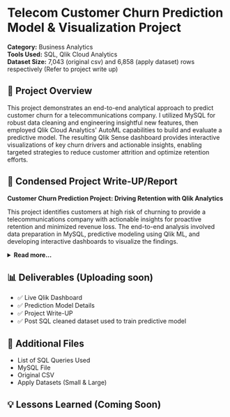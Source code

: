 # Telecom Customer Churn Prediction Model & Visualization Project

**Category:** Business Analytics  
**Tools Used:** SQL, Qlik Cloud Analytics  
**Dataset Size:** 7,043 (original csv) and 6,858 (apply dataset) rows respectively (Refer to project write up)

## 📌 Project Overview
This project demonstrates an end-to-end analytical approach to predict customer churn for a telecommunications company. I utilized MySQL for robust data cleaning and engineering insightful new features, then employed Qlik Cloud Analytics' AutoML capabilities to build and evaluate a predictive model. The resulting Qlik Sense dashboard provides interactive visualizations of key churn drivers and actionable insights, enabling targeted strategies to reduce customer attrition and optimize retention efforts.

## 📄 Condensed Project Write-UP/Report
<p>
    <strong>Customer Churn Prediction Project: Driving Retention with Qlik Analytics</strong>
</p>
<p>
    This project identifies customers at high risk of churning to provide a telecommunications company with actionable insights for proactive retention and minimized revenue loss. The end-to-end analysis involved data preparation in MySQL, predictive modeling using Qlik ML, and developing interactive dashboards to visualize the findings.
</p>

<details>
  <summary><strong>Read more...</strong></summary>

  <h4>Data Source &amp; Preparation</h4>
  <p>
    The project utilized a comprehensive Telecom Customer Churn Dataset from Kaggle, containing customer attributes, service usage, and billing information. While the data quality was generally high, some cleaning and feature engineering were performed. I used GenAI (Gemini and ChatGPT) to convert the initial CSV to a SQL script and to generate randomized "apply" datasets for prediction, with one trial set of 500 rows and a final set of 6,858 rows. GenAI also assisted with initial complex SQL queries (DECIMAL, REPLACE, REGEXP), while the remaining queries were manually written.
  </p>
  
  <h4>Data Cleaning &amp; Feature Engineering in MySQL</h4>
  <p>
    The dataset was cleaned, and new features were engineered directly within a MySQL database to optimize it for predictive modeling.
  </p>
  <ul>
    <li><strong>Initial Cleaning and Type Conversion of Total Charges:</strong> Empty strings and non-numeric characters in the <code>Total Charges</code> column were removed, and the column was converted to a <code>DECIMAL(10, 2)</code> data type for accurate calculations.</li>
    <li><strong>Engineering New Features:</strong> Four new features were added to enhance the model's predictive power:
        <ul>
            <li><em>Tenure Months Binned:</em> Tenure was categorized into bins ('0-12 Months', '13-24 Months', etc.) to analyze churn across lifecycle stages.</li>
            <li><em>Total Service Addons:</em> An integer quantifying the number of add-on services to assess customer engagement.</li>
            <li><em>Has Paperless Electronic Payment:</em> A binary flag for customers using both 'PaperlessBilling' and 'Electronic check', a combination hypothesized to correlate with churn.</li>
            <li><em>Average Monthly Charge Per Tenure:</em> Calculated as <code>TotalCharges / tenure</code> to measure consistent financial engagement.</li>
        </ul>
    </li>
    <li><strong>Standardizing Categorical Values:</strong> Binary '0' and '1' values were converted to 'No' and 'Yes' for clarity.</li>
    <li><strong>Column Renaming:</strong> Underscores were removed from new column names for consistency (e.g., <code>Tenure_Months_Binned</code> became <code>TenureMonthsBinned</code>).</li>
  </ul>

  <h4>Predictive Modeling with Qlik ML</h4>
  <p>
    Using Qlik Cloud Analytics' ML capabilities, a binary classification model was developed to predict churn. Qlik's AutoML streamlined the process by training multiple algorithms (CatBoost, LightGBM, XGBoost, etc.) on a training set, with performance validated against a 20% holdout set.
  </p>

  <h4>Key Findings &amp; Model Performance</h4>
  <p>
    The CatBoost Classification model was the top performer on the holdout data.
  </p>
  <p><strong>Key Performance Metrics (on Holdout Data):</strong></p>
  <ul>
    <li><strong>F1-Score:</strong> 0.613</li>
    <li><strong>AUC:</strong> 0.827</li>
    <li><strong>Accuracy:</strong> 0.749</li>
    <li><strong>Recall:</strong> 0.749 (Identified ~75% of actual churners)</li>
    <li><strong>Precision:</strong> 0.519</li>
  </ul>
  <p><strong>Top Predictive Features:</strong> The most influential factors in predicting churn were Contract Type, Tenure, Internet Service Type, and Total Charges.</p>

  <h4>Actionable Insights &amp; Recommendations</h4>
  <p>Based on the model's insights, the following actions are recommended:</p>
  <ul>
    <li><strong>Target Month-to-Month Customers:</strong> Develop incentives to encourage commitment to longer-term contracts.</li>
    <li><strong>Early Intervention for New Customers:</strong> Proactively monitor and support customers in their first few months.</li>
    <li><strong>Service Quality Review:</strong> Investigate and improve service for internet types associated with high churn.</li>
    <li><strong>Value-Based Offers:</strong> Ensure high-spending, long-tenure customers perceive value through loyalty benefits or personalized offers.</li>
  </ul>

  <h4>Dashboards &amp; Visualizations</h4>
  <p>
    Interactive dashboards were created in Qlik Sense to make insights accessible. Key visualizations include:
  </p>
  <ul>
    <li><strong>KPIs for Predicted Cancellations &amp; Churn Rate:</strong> An executive summary of the overall churn challenge.</li>
    <li><strong>Impact of Contract Type (Stacked Bar Chart):</strong> Highlights that month-to-month customers are the highest-risk segment.</li>
    <li><strong>Tenure's Influence on Churn Risk (SHAP Scatter Plot):</strong> Shows lower tenure increases churn risk, while higher tenure reduces it.</li>
    <li><strong>Distribution of Churn Across Total Charges (Area Chart):</strong> Identifies spending tiers where churn is most prevalent.</li>
  </ul>
  
  <h4>Future Predictions &amp; Operationalization</h4>
  <p>
    The deployed Qlik ML model can be used for real-time or batch predictions to flag at-risk customers proactively. It can be integrated into daily operations to generate weekly/monthly reports, such as a list of the top 100 customers most likely to churn, enabling timely intervention.
  </p>
  
  <h4>Conclusion</h4>
  <p>
    This project demonstrates the ability to leverage SQL and advanced analytics tools like Qlik ML to solve real-world business problems by transforming raw data into predictive insights and actionable recommendations.
  </p>

</details>

## 📊 Deliverables (Uploading soon)
- ✅ Live Qlik Dashboard
- ✅ Prediction Model Details
- ✅ Project Write-UP
- ✅ Post SQL cleaned dataset used to train predictive model

## 📄 Additional Files
- List of SQL Queries Used
- MySQL File
- Original CSV
- Apply Datasets (Small & Large)

## 💡 Lessons Learned (Coming Soon)

